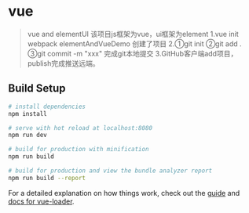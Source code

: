 # vue

> vue and elementUI
该项目js框架为vue，ui框架为element
1.vue init webpack elementAndVueDemo 创建了项目
2.①git init ②git add . ③git commit -m "xxx" 完成git本地提交
3.GitHub客户端add项目，publish完成推送远端。


## Build Setup

``` bash
# install dependencies
npm install

# serve with hot reload at localhost:8080
npm run dev

# build for production with minification
npm run build

# build for production and view the bundle analyzer report
npm run build --report
```

For a detailed explanation on how things work, check out the [guide](http://vuejs-templates.github.io/webpack/) and [docs for vue-loader](http://vuejs.github.io/vue-loader).
